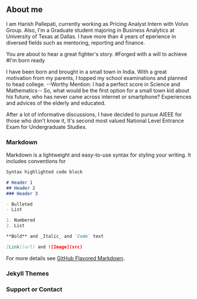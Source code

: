 ## About me 

I am Harish Pallepati, currently working as Pricing Analyst Intern with Volvo Group. Also, I'm a Graduate student majoring in Business Analytics at University of Texas at Dallas. I have more than 4 years of eperience in diversed fields such as mentoring, reporting and finance.

You are about to hear a great fighter's story. #Forged with a will to achieve #I'm born ready

I have been born and brought in a small town in India. With a great motivation from my parents, I topped my school examinations and planned to head college. --Worthy Mention: I had a perfect score in Science and Mathematics-- 
So, what would be the first option for a small town kid about his future, who has never came across internet or smartphone?
Experiences and advices of the elderly and educated.

After a lot of informative discussions, I have decided to pursue AIEEE for those who don't know it, It's second most valued National Level Entrance Exam for Undergraduate Studies.


### Markdown

Markdown is a lightweight and easy-to-use syntax for styling your writing. It includes conventions for

```markdown
Syntax highlighted code block

# Header 1
## Header 2
### Header 3

- Bulleted
- List

1. Numbered
2. List

**Bold** and _Italic_ and `Code` text

[Link](url) and ![Image](src)
```

For more details see [GitHub Flavored Markdown](https://guides.github.com/features/mastering-markdown/).

### Jekyll Themes


### Support or Contact

